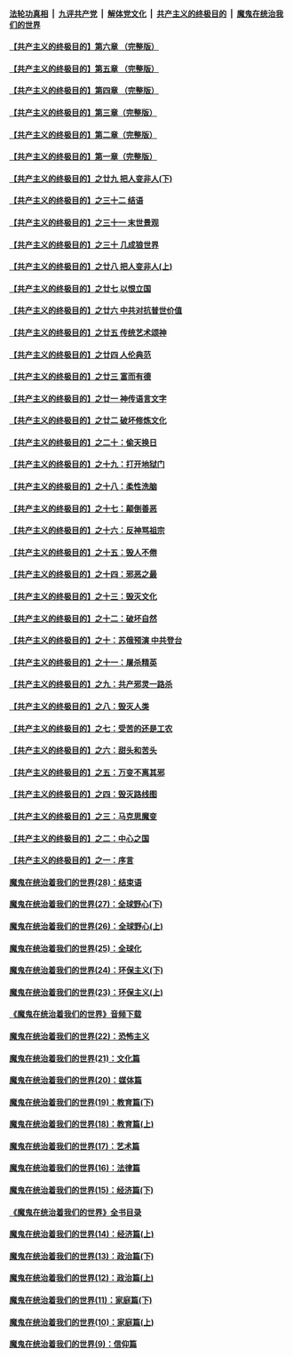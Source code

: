 

####  [法轮功真相](../../../../basic/blob/master/README.md?t=04081401) &nbsp;|&nbsp; [九评共产党](../../../../9ping.md/blob/master/README.md?t=04081401) &nbsp;|&nbsp; [解体党文化](../../../../jtdwh.md/blob/master/README.md?t=04081401)  &nbsp;|&nbsp; [共产主义的终极目的](../../../../gczydzjmd.md/blob/master/README.md?t=04081401) &nbsp;|&nbsp; [魔鬼在统治我们的世界](../../../../mgztzwmdsj.md/blob/master/README.md?t=04081401) 

#### [【共产主义的终极目的】第六章 （完整版）](../pages/nsc422/n11428913.md?t=04081401) 

#### [【共产主义的终极目的】第五章 （完整版）](../pages/nsc422/n11428912.md?t=04081401) 

#### [【共产主义的终极目的】第四章 （完整版）](../pages/nsc422/n11428907.md?t=04081401) 

#### [【共产主义的终极目的】第三章（完整版）](../pages/nsc422/n11428848.md?t=04081401) 

#### [【共产主义的终极目的】第二章（完整版）](../pages/nsc422/n11428831.md?t=04081401) 

#### [【共产主义的终极目的】第一章（完整版）](../pages/nsc422/n11417651.md?t=04081401) 

#### [【共产主义的终极目的】之廿九 把人变非人(下)](../pages/nsc422/n11344140.md?t=04081401) 

#### [【共产主义的终极目的】之三十二 结语](../pages/nsc422/n11360535.md?t=04081401) 

#### [【共产主义的终极目的】之三十一 末世景观](../pages/nsc422/n11351129.md?t=04081401) 

#### [【共产主义的终极目的】之三十 几成狼世界](../pages/nsc422/n11348280.md?t=04081401) 

#### [【共产主义的终极目的】之廿八 把人变非人(上)](../pages/nsc422/n11340492.md?t=04081401) 

#### [【共产主义的终极目的】之廿七 以恨立国](../pages/nsc422/n11336944.md?t=04081401) 

#### [【共产主义的终极目的】之廿六 中共对抗普世价值](../pages/nsc422/n11324785.md?t=04081401) 

#### [【共产主义的终极目的】之廿五 传统艺术颂神](../pages/nsc422/n11296396.md?t=04081401) 

#### [【共产主义的终极目的】之廿四 人伦典范](../pages/nsc422/n11296397.md?t=04081401) 

#### [【共产主义的终极目的】之廿三 富而有德](../pages/nsc422/n11283598.md?t=04081401) 

#### [【共产主义的终极目的】之廿一 神传语言文字](../pages/nsc422/n11263265.md?t=04081401) 

#### [【共产主义的终极目的】之廿二 破坏修炼文化](../pages/nsc422/n11245728.md?t=04081401) 

#### [【共产主义的终极目的】之二十：偷天换日](../pages/nsc422/n11238846.md?t=04081401) 

#### [【共产主义的终极目的】之十九：打开地狱门](../pages/nsc422/n11206376.md?t=04081401) 

#### [【共产主义的终极目的】之十八：柔性洗脑](../pages/nsc422/n11199994.md?t=04081401) 

#### [【共产主义的终极目的】之十七：颠倒善恶](../pages/nsc422/n11179782.md?t=04081401) 

#### [【共产主义的终极目的】之十六：反神骂祖宗](../pages/nsc422/n11166798.md?t=04081401) 

#### [【共产主义的终极目的】之十五：毁人不倦](../pages/nsc422/n11166792.md?t=04081401) 

#### [【共产主义的终极目的】之十四：邪恶之最](../pages/nsc422/n11150249.md?t=04081401) 

#### [【共产主义的终极目的】之十三：毁灭文化](../pages/nsc422/n11135227.md?t=04081401) 

#### [【共产主义的终极目的】之十二：破坏自然](../pages/nsc422/n11135214.md?t=04081401) 

#### [【共产主义的终极目的】之十：苏俄预演 中共登台](../pages/nsc422/n11118424.md?t=04081401) 

#### [【共产主义的终极目的】之十一：屠杀精英](../pages/nsc422/n11118442.md?t=04081401) 

#### [【共产主义的终极目的】之九：共产邪灵一路杀](../pages/nsc422/n11114139.md?t=04081401) 

#### [【共产主义的终极目的】之八：毁灭人类](../pages/nsc422/n11108503.md?t=04081401) 

#### [【共产主义的终极目的】之七：受苦的还是工农](../pages/nsc422/n11101809.md?t=04081401) 

#### [【共产主义的终极目的】之六：甜头和苦头](../pages/nsc422/n11096971.md?t=04081401) 

#### [【共产主义的终极目的】之五：万变不离其邪](../pages/nsc422/n11091285.md?t=04081401) 

#### [【共产主义的终极目的】之四：毁灭路线图](../pages/nsc422/n11086284.md?t=04081401) 

#### [【共产主义的终极目的】之三：马克思魔变](../pages/nsc422/n11061941.md?t=04081401) 

#### [【共产主义的终极目的】之二：中心之国](../pages/nsc422/n11047728.md?t=04081401) 

#### [【共产主义的终极目的】之一：序言](../pages/nsc422/n11086077.md?t=04081401) 

#### [魔鬼在统治着我们的世界(28)：结束语](../pages/nsc422/n10936246.md?t=04081401) 

#### [魔鬼在统治着我们的世界(27)：全球野心(下)](../pages/nsc422/n10928319.md?t=04081401) 

#### [魔鬼在统治着我们的世界(26)：全球野心(上)](../pages/nsc422/n10900318.md?t=04081401) 

#### [魔鬼在统治着我们的世界(25)：全球化](../pages/nsc422/n10788205.md?t=04081401) 

#### [魔鬼在统治着我们的世界(24)：环保主义(下)](../pages/nsc422/n10695307.md?t=04081401) 

#### [魔鬼在统治着我们的世界(23)：环保主义(上)](../pages/nsc422/n10688613.md?t=04081401) 

#### [《魔鬼在统治着我们的世界》音频下载](../pages/nsc422/n10635553.md?t=04081401) 

#### [魔鬼在统治着我们的世界(22)：恐怖主义](../pages/nsc422/n10614727.md?t=04081401) 

#### [魔鬼在统治着我们的世界(21)：文化篇](../pages/nsc422/n10597706.md?t=04081401) 

#### [魔鬼在统治着我们的世界(20)：媒体篇](../pages/nsc422/n10586579.md?t=04081401) 

#### [魔鬼在统治着我们的世界(19)：教育篇(下)](../pages/nsc422/n10564808.md?t=04081401) 

#### [魔鬼在统治着我们的世界(18)：教育篇(上)](../pages/nsc422/n10526970.md?t=04081401) 

#### [魔鬼在统治着我们的世界(17)：艺术篇](../pages/nsc422/n10499093.md?t=04081401) 

#### [魔鬼在统治着我们的世界(16)：法律篇](../pages/nsc422/n10485969.md?t=04081401) 

#### [魔鬼在统治着我们的世界(15)：经济篇(下)](../pages/nsc422/n10469975.md?t=04081401) 

#### [《魔鬼在统治着我们的世界》全书目录](../pages/nsc422/n10464261.md?t=04081401) 

#### [魔鬼在统治着我们的世界(14)：经济篇(上)](../pages/nsc422/n10457370.md?t=04081401) 

#### [魔鬼在统治着我们的世界(13)：政治篇(下)](../pages/nsc422/n10448270.md?t=04081401) 

#### [魔鬼在统治着我们的世界(12)：政治篇(上)](../pages/nsc422/n10444576.md?t=04081401) 

#### [魔鬼在统治着我们的世界(11)：家庭篇(下)](../pages/nsc422/n10440961.md?t=04081401) 

#### [魔鬼在统治着我们的世界(10)：家庭篇(上)](../pages/nsc422/n10435448.md?t=04081401) 

#### [魔鬼在统治着我们的世界(9)：信仰篇](../pages/nsc422/n10432159.md?t=04081401) 

